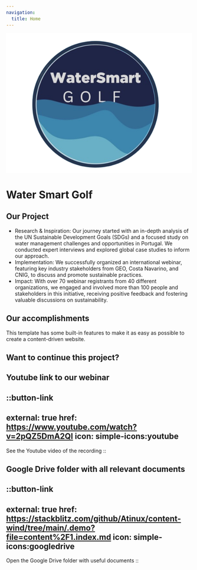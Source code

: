 ```yaml
---
navigation:
  title: Home
---
```


![Content Wind](https://raw.githubusercontent.com/Iva5858/watersmartgolf/main/public/drawing.png?)


# Water Smart Golf

## Our Project

- ⁠Research & Inspiration: Our journey started with an in-depth analysis of the UN Sustainable Development Goals (SDGs) and a focused study on water management challenges and opportunities in Portugal. We conducted expert interviews and explored global case studies to inform our approach.
- ⁠Implementation: We successfully organized an international webinar, featuring key industry stakeholders from GEO, Costa Navarino, and CNIG, to discuss and promote sustainable practices.
- Impact: With over 70 webinar registrants from 40 different organizations, we engaged and involved more than 100 people and stakeholders in this initiative, receiving positive feedback and fostering valuable discussions on sustainability.


## Our accomplishments

This template has some built-in features to make it as easy as possible to create a content-driven website.

## Want to continue this project?

## Youtube link to our webinar

::button-link
---
external: true
href: https://www.youtube.com/watch?v=2pQZ5DmA2QI
icon: simple-icons:youtube
---

See the Youtube video of the recording
::

## Google Drive folder with all relevant documents

::button-link
---
external: true
href: https://stackblitz.com/github/Atinux/content-wind/tree/main/.demo?file=content%2F1.index.md
icon: simple-icons:googledrive
---

Open the Google Drive folder with useful documents
::









